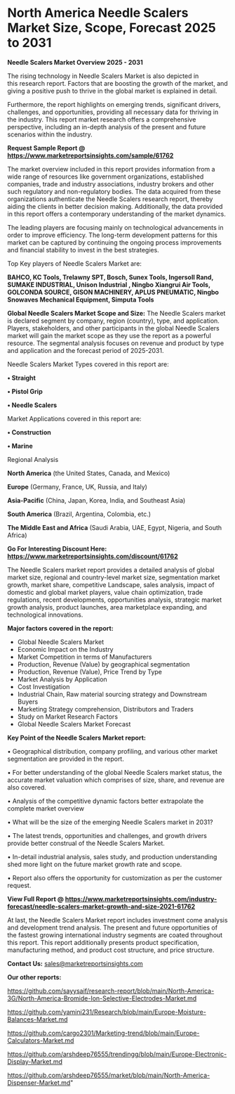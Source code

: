 # North America Needle Scalers Market Size, Scope, Forecast 2025 to 2031

<Strong> Needle Scalers Market Overview 2025 - 2031</strong>

The rising technology in Needle Scalers Market is also depicted in this research report. Factors that are boosting the growth of the market, and giving a positive push to thrive in the global market is explained in detail.

Furthermore, the report highlights on emerging trends, significant drivers, challenges, and opportunities, providing all necessary data for thriving in the industry. This report market research offers a comprehensive perspective, including an in-depth analysis of the present and future scenarios within the industry.

<strong>Request Sample Report @ <a href=https://www.marketreportsinsights.com/sample/61762>https://www.marketreportsinsights.com/sample/61762</a></strong>

The market overview included in this report provides information from a wide range of resources like government organizations, established companies, trade and industry associations, industry brokers and other such regulatory and non-regulatory bodies. The data acquired from these organizations authenticate the Needle Scalers research report, thereby aiding the clients in better decision making. Additionally, the data provided in this report offers a contemporary understanding of the market dynamics.

The leading players are focusing mainly on technological advancements in order to improve efficiency. The long-term development patterns for this market can be captured by continuing the ongoing process improvements and financial stability to invest in the best strategies.

Top Key players of Needle Scalers Market are:

<strong>BAHCO, KC Tools, Trelawny SPT, Bosch, Sunex Tools, Ingersoll Rand, SUMAKE INDUSTRIAL, Unison Industrial , Ningbo Xiangrui Air Tools, GOLCONDA SOURCE, GISON MACHINERY, APLUS PNEUMATIC, Ningbo Snowaves Mechanical Equipment, Simputa Tools</strong>

<strong><b>Global Needle Scalers Market Scope and Size:</b></strong>
The Needle Scalers market is declared segment by company, region (country), type, and application. Players, stakeholders, and other participants in the global Needle Scalers market will gain the market scope as they use the report as a powerful resource. The segmental analysis focuses on revenue and product by type and application and the forecast period of 2025-2031.

Needle Scalers Market Types covered in this report are:

<strong>• Straight

• Pistol Grip

• Needle Scalers</strong>

Market Applications covered in this report are:

<strong>• Construction

• Marine</strong> 

Regional Analysis

<strong>North America</strong> (the United States, Canada, and Mexico)

<strong>Europe</strong> (Germany, France, UK, Russia, and Italy)

<strong>Asia-Pacific</strong> (China, Japan, Korea, India, and Southeast Asia)

<strong>South America</strong> (Brazil, Argentina, Colombia, etc.)

<strong>The Middle East and Africa</strong> (Saudi Arabia, UAE, Egypt, Nigeria, and South Africa)

<strong>Go For Interesting Discount Here: <a href=https://www.marketreportsinsights.com/discount/61762>https://www.marketreportsinsights.com/discount/61762</a></strong>

The Needle Scalers market report provides a detailed analysis of global market size, regional and country-level market size, segmentation market growth, market share, competitive Landscape, sales analysis, impact of domestic and global market players, value chain optimization, trade regulations, recent developments, opportunities analysis, strategic market growth analysis, product launches, area marketplace expanding, and technological innovations.

<strong><b>Major factors covered in the report:</b></strong>
<ul>
  <li>Global Needle Scalers Market </li>
  <li>Economic Impact on the Industry</li>
  <li>Market Competition in terms of Manufacturers</li>
  <li>Production, Revenue (Value) by geographical segmentation</li>
  <li>Production, Revenue (Value), Price Trend by Type</li>
  <li>Market Analysis by Application</li>
  <li>Cost Investigation</li>
  <li>Industrial Chain, Raw material sourcing strategy and Downstream Buyers</li>
  <li>Marketing Strategy comprehension, Distributors and Traders</li>
  <li>Study on Market Research Factors</li>
  <li>Global Needle Scalers Market Forecast</li>
</ul>

<strong><b>Key Point of the Needle Scalers Market report:</b></strong>

• Geographical distribution, company profiling, and various other market segmentation are provided in the report.

• For better understanding of the global Needle Scalers market status, the accurate market valuation which comprises of size, share, and revenue are also covered.

• Analysis of the competitive dynamic factors better extrapolate the complete market overview

• What will be the size of the emerging Needle Scalers market in 2031?

• The latest trends, opportunities and challenges, and growth drivers provide better construal of the Needle Scalers Market.

• In-detail industrial analysis, sales study, and production understanding shed more light on the future market growth rate and scope.

• Report also offers the opportunity for customization as per the customer request.

<strong><b>View Full Report @ <a href=https://www.marketreportsinsights.com/industry-forecast/needle-scalers-market-growth-and-size-2021-61762>https://www.marketreportsinsights.com/industry-forecast/needle-scalers-market-growth-and-size-2021-61762</a></b></strong>


At last, the Needle Scalers Market report includes investment come analysis and development trend analysis. The present and future opportunities of the fastest growing international industry segments are coated throughout this report. This report additionally presents product specification, manufacturing method, and product cost structure, and price structure.

<strong>Contact Us:</strong>
sales@marketreportsinsights.com

<strong>Our other reports:</strong>

<a href=https://github.com/sayysaif/research-report/blob/main/North-America-3G/North-America-Bromide-Ion-Selective-Electrodes-Market.md>https://github.com/sayysaif/research-report/blob/main/North-America-3G/North-America-Bromide-Ion-Selective-Electrodes-Market.md</a>

<a href=https://github.com/yamini231/Research/blob/main/Europe-Moisture-Balances-Market.md>https://github.com/yamini231/Research/blob/main/Europe-Moisture-Balances-Market.md</a>

<a href=https://github.com/cargo2301/Marketing-trend/blob/main/Europe-Calculators-Market.md>https://github.com/cargo2301/Marketing-trend/blob/main/Europe-Calculators-Market.md</a>

<a href=https://github.com/arshdeep76555/trendingg/blob/main/Europe-Electronic-Display-Market.md>https://github.com/arshdeep76555/trendingg/blob/main/Europe-Electronic-Display-Market.md</a>

<a href=https://github.com/arshdeep76555/market/blob/main/North-America-Dispenser-Market.md>https://github.com/arshdeep76555/market/blob/main/North-America-Dispenser-Market.md</a>"
